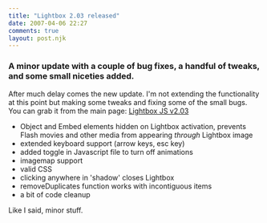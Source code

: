 ```yaml
---
title: "Lightbox 2.03 released"
date: 2007-04-06 22:27
comments: true
layout: post.njk
---
```

### A minor update with a couple of bug fixes, a handful of tweaks, and some small niceties added.

After much delay comes the new update. I'm not extending the functionality at this point but making some tweaks and fixing some of the small bugs. You can grab it from the main page: [Lightbox JS v2.03][1]

 [1]: http://www.lokeshdhakar.com/projects/lightbox2/

*   Object and Embed elements hidden on Lightbox activation, prevents Flash movies and other media from appearing *through* Lightbox image
*   extended keyboard support (arrow keys, esc key)
*   added toggle in Javascript file to turn off animations
*   imagemap support
*   valid CSS
*   clicking anywhere in 'shadow' closes Lightbox
*   removeDuplicates function works with incontiguous items
*   a bit of code cleanup

Like I said, minor stuff.
